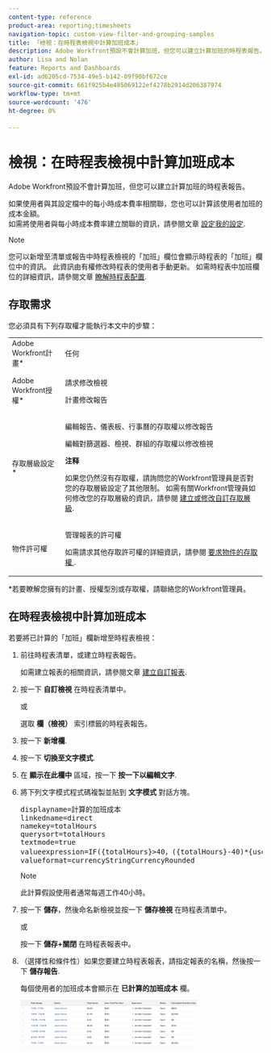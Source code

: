 ```yaml
---
content-type: reference
product-area: reporting;timesheets
navigation-topic: custom-view-filter-and-grouping-samples
title: 「檢視：在時程表檢視中計算加班成本」
description: Adobe Workfront預設不會計算加班，但您可以建立計算加班的時程表報告。
author: Lisa and Nolan
feature: Reports and Dashboards
exl-id: ad6205cd-7534-49e5-b142-09f90bf672ce
source-git-commit: 661f925b4e485069122ef4278b2914d206387974
workflow-type: tm+mt
source-wordcount: '476'
ht-degree: 0%

---
```


# 檢視：在時程表檢視中計算加班成本

Adobe Workfront預設不會計算加班，但您可以建立計算加班的時程表報告。

如果使用者與其設定檔中的每小時成本費率相關聯，您也可以計算該使用者加班的成本金額。\
如需將使用者與每小時成本費率建立關聯的資訊，請參閱文章 [設定我的設定](../../../workfront-basics/manage-your-account-and-profile/configuring-your-user-profile/configure-my-settings.md).

>[!NOTE]
>
>您可以新增至清單或報告中時程表檢視的「加班」欄位會顯示時程表的「加班」欄位中的資訊。 此資訊由有權修改時程表的使用者手動更新。 如需時程表中加班欄位的詳細資訊，請參閱文章 [瞭解時程表配置](../../../timesheets/timesheets/timesheet-layout.md).

## 存取需求

您必須具有下列存取權才能執行本文中的步驟：

<table style="table-layout:auto"> 
 <col> 
 <col> 
 <tbody> 
  <tr> 
   <td role="rowheader">Adobe Workfront計畫*</td> 
   <td> <p>任何</p> </td> 
  </tr> 
  <tr> 
   <td role="rowheader">Adobe Workfront授權*</td> 
   <td> <p>請求修改檢視 </p>
   <p>計畫修改報告</p> </td> 
  </tr> 
  <tr> 
   <td role="rowheader">存取層級設定*</td> 
   <td> <p>編輯報告、儀表板、行事曆的存取權以修改報告</p> <p>編輯對篩選器、檢視、群組的存取權以修改檢視</p> <p><b>注释</b>

如果您仍然沒有存取權，請詢問您的Workfront管理員是否對您的存取層級設定了其他限制。 如需有關Workfront管理員如何修改您的存取層級的資訊，請參閱 <a href="../../../administration-and-setup/add-users/configure-and-grant-access/create-modify-access-levels.md" class="MCXref xref">建立或修改自訂存取層級</a>.</p> </td>
</tr> 
  <tr> 
   <td role="rowheader">物件許可權</td> 
   <td> <p>管理報表的許可權</p> <p>如需請求其他存取許可權的詳細資訊，請參閱 <a href="../../../workfront-basics/grant-and-request-access-to-objects/request-access.md" class="MCXref xref">要求物件的存取權 </a>.</p> </td> 
  </tr> 
 </tbody> 
</table>

&#42;若要瞭解您擁有的計畫、授權型別或存取權，請聯絡您的Workfront管理員。

## 在時程表檢視中計算加班成本

若要將已計算的「加班」欄新增至時程表檢視：

1. 前往時程表清單，或建立時程表報告。

   如需建立報表的相關資訊，請參閱文章 [建立自訂報表](../../../reports-and-dashboards/reports/creating-and-managing-reports/create-custom-report.md).

1. 按一下 **自訂檢視** 在時程表清單中。

   或

   選取 **欄（檢視）** 索引標籤的時程表報告。

1. 按一下 **新增欄**.
1. 按一下 **切換至文字模式**.
1. 在 **顯示在此欄中** 區域，按一下 **按一下以編輯文字**.
1. 將下列文字模式程式碼複製並貼到 **文字模式** 對話方塊。
   <pre>displayname=計算的加班成本<br>linkedname=direct<br>namekey=totalHours<br>querysort=totalHours <br>textmode=true<br>valueexpression=IF({totalHours}&gt;40，({totalHours}-40)*{user}。{costPerHour}，{totalHours}*{user}。{costPerHour})<br>valueformat=currencyStringCurrencyRounded</pre>

   >[!NOTE]
   >
   >此計算假設使用者通常每週工作40小時。

1. 按一下 **儲存**，然後命名新檢視並按一下 **儲存檢視** 在時程表清單中。

   或

   按一下 **儲存+關閉** 在時程表報表中。

1. （選擇性和條件性）如果您要建立時程表報表，請指定報表的名稱，然後按一下 **儲存報告**.

   每個使用者的加班成本會顯示在 **已計算的加班成本** 欄。

   ![calculated_overtime_cost_in_timesheet_report.png](assets/calculated-overtime-cost-in-timesheet-report-350x92.png)
